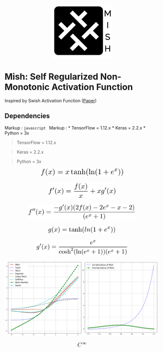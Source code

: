 <p align="center">
  <img width="200" src="Observations/logo.PNG">
</p>

# Mish: Self Regularized Non-Monotonic Activation Function

Inspired by Swish Activation Function ([Paper](https://arxiv.org/abs/1710.05941))

## Dependencies

Markup : ```javascript
         ```
Markup : * TensorFlow = 1.12.x
         * Keras = 2.2.x
         * Python = 3x
         
> TensorFlow = 1.12.x

> Keras = 2.2.x

> Python = 3x

<div style="text-align:center"><img src ="Observations/imgtemp_ugysxo-1.png"  width="270"/></div>
<br>
<div style="text-align:center"><img src ="Observations/imgtemp_8ipqjq-1.png"  width="220"/></div>
<br>
<div style="text-align:center"><img src ="Observations/imgtemp_qph7sj-1.png"  width="350"/></div>
<br>
<div style="text-align:center"><img src ="Observations/imgtemp_lz642a-1.png"  width="220"/></div>
<br>
<div style="text-align:center"><img src ="Observations/imgtemp_3rbfba-1.png"  width="300"/></div>
<br>
<div style="text-align:center"><img src ="Observations/2b.png"  width="800"/></div>
<br>
<div style="text-align:center"><img src ="Observations/imgtemp_kyk9k1-1.png"  width="30"/></div>
<br>

